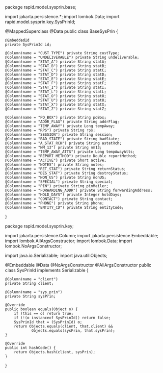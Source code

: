 package rapid.model.sysprin.base;

import jakarta.persistence.*;
import lombok.Data;
import rapid.model.sysprin.key.SysPrinId;

@MappedSuperclass
@Data
public class BaseSysPrin {

    @EmbeddedId
    private SysPrinId id;

    @Column(name = "CUST_TYPE") private String custType;
    @Column(name = "UNDELIVERABLE") private String undeliverable;
    @Column(name = "STAT_A") private String statA;
    @Column(name = "STAT_B") private String statB;
    @Column(name = "STAT_C") private String statC;
    @Column(name = "STAT_D") private String statD;
    @Column(name = "STAT_E") private String statE;
    @Column(name = "STAT_F") private String statF;
    @Column(name = "STAT_I") private String statI;
    @Column(name = "STAT_L") private String statL;
    @Column(name = "STAT_O") private String statO;
    @Column(name = "STAT_U") private String statU;
    @Column(name = "STAT_X") private String statX;
    @Column(name = "STAT_Z") private String statZ;

    @Column(name = "PO_BOX") private String poBox;
    @Column(name = "ADDR_FLAG") private String addrFlag;
    @Column(name = "TEMP_AWAY") private Long tempAway;
    @Column(name = "RPS") private String rps;
    @Column(name = "SESSION") private String session;
    @Column(name = "BAD_STATE") private String badState;
    @Column(name = "A_STAT_RCH") private String astatRch;
    @Column(name = "NM_13") private String nm13;
    @Column(name = "TEMP_AWAY_ATTS") private Long tempAwayAtts;
    @Column(name = "REPORT_METHOD") private Double reportMethod;
    @Column(name = "ACTIVE") private Short active;
    @Column(name = "NOTES") private String notes;
    @Column(name = "RET_STAT") private String returnStatus;
    @Column(name = "DES_STAT") private String destroyStatus;
    @Column(name = "NON_US") private String nonUS;
    @Column(name = "SPECIAL") private String special;
    @Column(name = "PIN") private String pinMailer;
    @Column(name = "FORWARDING_ADDR") private String forwardingAddress;
    @Column(name = "HOLD_DAYS") private Integer holdDays;
    @Column(name = "CONTACT") private String contact;
    @Column(name = "PHONE") private String phone;
    @Column(name = "ENTITY_CD") private String entityCode;
}




package rapid.model.sysprin.key;

import jakarta.persistence.Column;
import jakarta.persistence.Embeddable;
import lombok.AllArgsConstructor;
import lombok.Data;
import lombok.NoArgsConstructor;

import java.io.Serializable;
import java.util.Objects;

@Embeddable
@Data
@NoArgsConstructor
@AllArgsConstructor
public class SysPrinId implements Serializable {

    @Column(name = "client")
    private String client;

    @Column(name = "sys_prin")
    private String sysPrin;

    @Override
    public boolean equals(Object o) {
        if (this == o) return true;
        if (!(o instanceof SysPrinId)) return false;
        SysPrinId that = (SysPrinId) o;
        return Objects.equals(client, that.client) &&
                Objects.equals(sysPrin, that.sysPrin);
    }

    @Override
    public int hashCode() {
        return Objects.hash(client, sysPrin);
    }
}

